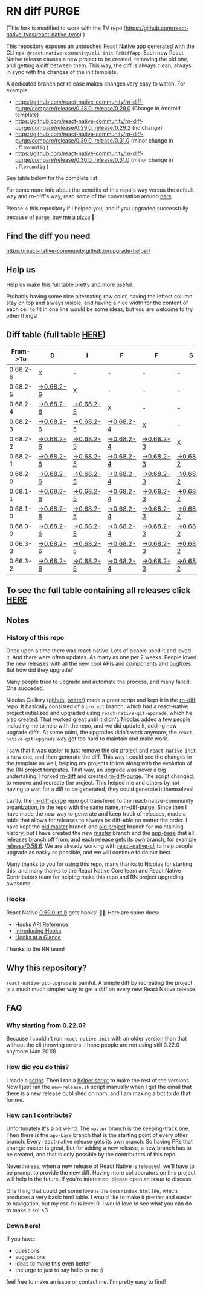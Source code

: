 # RN diff PURGE

(This fork is modified to work with the TV repo (https://github.com/react-native-tvos/react-native-tvos) )

This repository exposes an untouched React Native app generated with the CLI
`npx @react-native-community/cli init RnDiffApp`. Each new React Native release causes a new project to be created, removing the old one, and getting a diff between them. This way, the diff is always clean, always in sync with the changes of the init template.

A dedicated branch per release makes changes very easy
to watch. For example:

* https://github.com/react-native-community/rn-diff-purge/compare/release/0.28.0..release/0.29.0
(Change in Android template)
* https://github.com/react-native-community/rn-diff-purge/compare/release/0.29.0..release/0.29.2
(no change)
* https://github.com/react-native-community/rn-diff-purge/compare/release/0.30.0..release/0.31.0
(minor change in `.flowconfig` )
* https://github.com/react-native-community/rn-diff-purge/compare/release/0.30.0..release/0.31.0
(minor change in `.flowconfig` )

See table below for the complete list.

For some more info about the benefits of this repo's way versus the default way and rn-diff's way, read some of the conversation around [here](https://github.com/react-native-community/discussions-and-proposals/issues/68#issuecomment-452227478).

Please :star: this repository if I helped you, and if you upgraded successfully because of `purge`, [buy me a pizza](https://www.buymeacoffee.com/pvinis) :pizza:

## Find the diff you need
https://react-native-community.github.io/upgrade-helper/

## Help us
Help us make [this](https://react-native-community.github.io/rn-diff-purge) full table pretty and more useful.

Probably having some nice alternating row color, having the leftest column stay on top and always visible, and having a nice width for the content of each cell to fit in one line would be some ideas, but you are welcome to try other things!

## Diff table (full table [HERE](https://react-native-community.github.io/rn-diff-purge/))

| From->To | D                                                                                                              | I                                                                                                              | F                                                                                                              | F                                                                                                              | S                                                                                                              |                                                                                                                | =                                                                                                              | =                                                                                                              |                                                                                                                | F                                                                                                              | U                                                                                                              | N   |
| -------- | -------------------------------------------------------------------------------------------------------------- | -------------------------------------------------------------------------------------------------------------- | -------------------------------------------------------------------------------------------------------------- | -------------------------------------------------------------------------------------------------------------- | -------------------------------------------------------------------------------------------------------------- | -------------------------------------------------------------------------------------------------------------- | -------------------------------------------------------------------------------------------------------------- | -------------------------------------------------------------------------------------------------------------- | -------------------------------------------------------------------------------------------------------------- | -------------------------------------------------------------------------------------------------------------- | -------------------------------------------------------------------------------------------------------------- | --- |
| 0.68.2-6 | X                                                                                                              | -                                                                                                              | -                                                                                                              | -                                                                                                              | -                                                                                                              | -                                                                                                              | -                                                                                                              | -                                                                                                              | -                                                                                                              | -                                                                                                              | -                                                                                                              | -   |
| 0.68.2-5 | [->0.68.2-6](https://github.com/react-native-tvos/rn-diff-purge-tv/compare/release/0.68.2-5..release/0.68.2-6) | X                                                                                                              | -                                                                                                              | -                                                                                                              | -                                                                                                              | -                                                                                                              | -                                                                                                              | -                                                                                                              | -                                                                                                              | -                                                                                                              | -                                                                                                              | -   |
| 0.68.2-4 | [->0.68.2-6](https://github.com/react-native-tvos/rn-diff-purge-tv/compare/release/0.68.2-4..release/0.68.2-6) | [->0.68.2-5](https://github.com/react-native-tvos/rn-diff-purge-tv/compare/release/0.68.2-4..release/0.68.2-5) | X                                                                                                              | -                                                                                                              | -                                                                                                              | -                                                                                                              | -                                                                                                              | -                                                                                                              | -                                                                                                              | -                                                                                                              | -                                                                                                              | -   |
| 0.68.2-3 | [->0.68.2-6](https://github.com/react-native-tvos/rn-diff-purge-tv/compare/release/0.68.2-3..release/0.68.2-6) | [->0.68.2-5](https://github.com/react-native-tvos/rn-diff-purge-tv/compare/release/0.68.2-3..release/0.68.2-5) | [->0.68.2-4](https://github.com/react-native-tvos/rn-diff-purge-tv/compare/release/0.68.2-3..release/0.68.2-4) | X                                                                                                              | -                                                                                                              | -                                                                                                              | -                                                                                                              | -                                                                                                              | -                                                                                                              | -                                                                                                              | -                                                                                                              | -   |
| 0.68.2-2 | [->0.68.2-6](https://github.com/react-native-tvos/rn-diff-purge-tv/compare/release/0.68.2-2..release/0.68.2-6) | [->0.68.2-5](https://github.com/react-native-tvos/rn-diff-purge-tv/compare/release/0.68.2-2..release/0.68.2-5) | [->0.68.2-4](https://github.com/react-native-tvos/rn-diff-purge-tv/compare/release/0.68.2-2..release/0.68.2-4) | [->0.68.2-3](https://github.com/react-native-tvos/rn-diff-purge-tv/compare/release/0.68.2-2..release/0.68.2-3) | X                                                                                                              | -                                                                                                              | -                                                                                                              | -                                                                                                              | -                                                                                                              | -                                                                                                              | -                                                                                                              | -   |
| 0.68.2-1 | [->0.68.2-6](https://github.com/react-native-tvos/rn-diff-purge-tv/compare/release/0.68.2-1..release/0.68.2-6) | [->0.68.2-5](https://github.com/react-native-tvos/rn-diff-purge-tv/compare/release/0.68.2-1..release/0.68.2-5) | [->0.68.2-4](https://github.com/react-native-tvos/rn-diff-purge-tv/compare/release/0.68.2-1..release/0.68.2-4) | [->0.68.2-3](https://github.com/react-native-tvos/rn-diff-purge-tv/compare/release/0.68.2-1..release/0.68.2-3) | [->0.68.2-2](https://github.com/react-native-tvos/rn-diff-purge-tv/compare/release/0.68.2-1..release/0.68.2-2) | X                                                                                                              | -                                                                                                              | -                                                                                                              | -                                                                                                              | -                                                                                                              | -                                                                                                              | -   |
| 0.68.2-0 | [->0.68.2-6](https://github.com/react-native-tvos/rn-diff-purge-tv/compare/release/0.68.2-0..release/0.68.2-6) | [->0.68.2-5](https://github.com/react-native-tvos/rn-diff-purge-tv/compare/release/0.68.2-0..release/0.68.2-5) | [->0.68.2-4](https://github.com/react-native-tvos/rn-diff-purge-tv/compare/release/0.68.2-0..release/0.68.2-4) | [->0.68.2-3](https://github.com/react-native-tvos/rn-diff-purge-tv/compare/release/0.68.2-0..release/0.68.2-3) | [->0.68.2-2](https://github.com/react-native-tvos/rn-diff-purge-tv/compare/release/0.68.2-0..release/0.68.2-2) | [->0.68.2-1](https://github.com/react-native-tvos/rn-diff-purge-tv/compare/release/0.68.2-0..release/0.68.2-1) | X                                                                                                              | -                                                                                                              | -                                                                                                              | -                                                                                                              | -                                                                                                              | -   |
| 0.68.1-1 | [->0.68.2-6](https://github.com/react-native-tvos/rn-diff-purge-tv/compare/release/0.68.1-1..release/0.68.2-6) | [->0.68.2-5](https://github.com/react-native-tvos/rn-diff-purge-tv/compare/release/0.68.1-1..release/0.68.2-5) | [->0.68.2-4](https://github.com/react-native-tvos/rn-diff-purge-tv/compare/release/0.68.1-1..release/0.68.2-4) | [->0.68.2-3](https://github.com/react-native-tvos/rn-diff-purge-tv/compare/release/0.68.1-1..release/0.68.2-3) | [->0.68.2-2](https://github.com/react-native-tvos/rn-diff-purge-tv/compare/release/0.68.1-1..release/0.68.2-2) | [->0.68.2-1](https://github.com/react-native-tvos/rn-diff-purge-tv/compare/release/0.68.1-1..release/0.68.2-1) | [->0.68.2-0](https://github.com/react-native-tvos/rn-diff-purge-tv/compare/release/0.68.1-1..release/0.68.2-0) | X                                                                                                              | -                                                                                                              | -                                                                                                              | -                                                                                                              | -   |
| 0.68.1-0 | [->0.68.2-6](https://github.com/react-native-tvos/rn-diff-purge-tv/compare/release/0.68.1-0..release/0.68.2-6) | [->0.68.2-5](https://github.com/react-native-tvos/rn-diff-purge-tv/compare/release/0.68.1-0..release/0.68.2-5) | [->0.68.2-4](https://github.com/react-native-tvos/rn-diff-purge-tv/compare/release/0.68.1-0..release/0.68.2-4) | [->0.68.2-3](https://github.com/react-native-tvos/rn-diff-purge-tv/compare/release/0.68.1-0..release/0.68.2-3) | [->0.68.2-2](https://github.com/react-native-tvos/rn-diff-purge-tv/compare/release/0.68.1-0..release/0.68.2-2) | [->0.68.2-1](https://github.com/react-native-tvos/rn-diff-purge-tv/compare/release/0.68.1-0..release/0.68.2-1) | [->0.68.2-0](https://github.com/react-native-tvos/rn-diff-purge-tv/compare/release/0.68.1-0..release/0.68.2-0) | [->0.68.1-1](https://github.com/react-native-tvos/rn-diff-purge-tv/compare/release/0.68.1-0..release/0.68.1-1) | X                                                                                                              | -                                                                                                              | -                                                                                                              | -   |
| 0.68.0-0 | [->0.68.2-6](https://github.com/react-native-tvos/rn-diff-purge-tv/compare/release/0.68.0-0..release/0.68.2-6) | [->0.68.2-5](https://github.com/react-native-tvos/rn-diff-purge-tv/compare/release/0.68.0-0..release/0.68.2-5) | [->0.68.2-4](https://github.com/react-native-tvos/rn-diff-purge-tv/compare/release/0.68.0-0..release/0.68.2-4) | [->0.68.2-3](https://github.com/react-native-tvos/rn-diff-purge-tv/compare/release/0.68.0-0..release/0.68.2-3) | [->0.68.2-2](https://github.com/react-native-tvos/rn-diff-purge-tv/compare/release/0.68.0-0..release/0.68.2-2) | [->0.68.2-1](https://github.com/react-native-tvos/rn-diff-purge-tv/compare/release/0.68.0-0..release/0.68.2-1) | [->0.68.2-0](https://github.com/react-native-tvos/rn-diff-purge-tv/compare/release/0.68.0-0..release/0.68.2-0) | [->0.68.1-1](https://github.com/react-native-tvos/rn-diff-purge-tv/compare/release/0.68.0-0..release/0.68.1-1) | [->0.68.1-0](https://github.com/react-native-tvos/rn-diff-purge-tv/compare/release/0.68.0-0..release/0.68.1-0) | X                                                                                                              | -                                                                                                              | -   |
| 0.66.3-3 | [->0.68.2-6](https://github.com/react-native-tvos/rn-diff-purge-tv/compare/release/0.66.3-3..release/0.68.2-6) | [->0.68.2-5](https://github.com/react-native-tvos/rn-diff-purge-tv/compare/release/0.66.3-3..release/0.68.2-5) | [->0.68.2-4](https://github.com/react-native-tvos/rn-diff-purge-tv/compare/release/0.66.3-3..release/0.68.2-4) | [->0.68.2-3](https://github.com/react-native-tvos/rn-diff-purge-tv/compare/release/0.66.3-3..release/0.68.2-3) | [->0.68.2-2](https://github.com/react-native-tvos/rn-diff-purge-tv/compare/release/0.66.3-3..release/0.68.2-2) | [->0.68.2-1](https://github.com/react-native-tvos/rn-diff-purge-tv/compare/release/0.66.3-3..release/0.68.2-1) | [->0.68.2-0](https://github.com/react-native-tvos/rn-diff-purge-tv/compare/release/0.66.3-3..release/0.68.2-0) | [->0.68.1-1](https://github.com/react-native-tvos/rn-diff-purge-tv/compare/release/0.66.3-3..release/0.68.1-1) | [->0.68.1-0](https://github.com/react-native-tvos/rn-diff-purge-tv/compare/release/0.66.3-3..release/0.68.1-0) | [->0.68.0-0](https://github.com/react-native-tvos/rn-diff-purge-tv/compare/release/0.66.3-3..release/0.68.0-0) | X                                                                                                              | -   |
| 0.66.3-2 | [->0.68.2-6](https://github.com/react-native-tvos/rn-diff-purge-tv/compare/release/0.66.3-2..release/0.68.2-6) | [->0.68.2-5](https://github.com/react-native-tvos/rn-diff-purge-tv/compare/release/0.66.3-2..release/0.68.2-5) | [->0.68.2-4](https://github.com/react-native-tvos/rn-diff-purge-tv/compare/release/0.66.3-2..release/0.68.2-4) | [->0.68.2-3](https://github.com/react-native-tvos/rn-diff-purge-tv/compare/release/0.66.3-2..release/0.68.2-3) | [->0.68.2-2](https://github.com/react-native-tvos/rn-diff-purge-tv/compare/release/0.66.3-2..release/0.68.2-2) | [->0.68.2-1](https://github.com/react-native-tvos/rn-diff-purge-tv/compare/release/0.66.3-2..release/0.68.2-1) | [->0.68.2-0](https://github.com/react-native-tvos/rn-diff-purge-tv/compare/release/0.66.3-2..release/0.68.2-0) | [->0.68.1-1](https://github.com/react-native-tvos/rn-diff-purge-tv/compare/release/0.66.3-2..release/0.68.1-1) | [->0.68.1-0](https://github.com/react-native-tvos/rn-diff-purge-tv/compare/release/0.66.3-2..release/0.68.1-0) | [->0.68.0-0](https://github.com/react-native-tvos/rn-diff-purge-tv/compare/release/0.66.3-2..release/0.68.0-0) | [->0.66.3-3](https://github.com/react-native-tvos/rn-diff-purge-tv/compare/release/0.66.3-2..release/0.66.3-3) | X   |

## To see the full table containing all releases click [HERE](https://react-native-community.github.io/rn-diff-purge/)

## Notes

### History of this repo

Once upon a time there was react-native. Lots of people used it and loved it. And there were often updates. As many as one per 2 weeks. People loved the new releases with all the new cool APIs and components and bugfixes. But how did they upgrade?

Many people tried to upgrade and automate the process, and many failed. One succeded.

Nicolas Cuillery ([github](https://github.com/ncuillery), [twitter](https://twitter.com/ncuillery)) made a great script and kept it in the [rn-diff](https://github.com/ncuillery/rn-diff) repo. It basically consisted of a `project` branch, which had a react-native project initialized and upgraded using `react-native-git-upgrade`, which he also created. That worked great until it didn't. Nicolas added a few people including me to help with the repo, and we did update it, adding new upgrade diffs. At some point, the upgrades didn't work anymore, the `react-native-git-upgrade` way got too hard to maintain and make work.

I saw that it was easier to just remove the old project and `react-native init` a new one, and then generate the diff. This way I could see the changes in the template as well, helping my projects follow along with the evolution of the RN project templates. That way, an upgrade was never a big undertaking. I forked [rn-diff](https://github.com/ncuillery/rn-diff) and created [rn-diff-purge](https://github.com/react-native-community/rn-diff-purge). The script changed, to remove and recreate the project. This helped me and others by not having to wait for a diff to be generated, they could generate it themselves!

Lastly, the [rn-diff-purge](https://github.com/react-native-community/rn-diff-purge) repo got transfered to the react-native-community organization, in the repo with the same name, [rn-diff-purge](https://github.com/react-native-community/rn-diff-purge). Since then I have made the new way to generate and keep track of releases, made a table that allows for releases to always be diff-able no matter the order. I have kept the [old master](https://github.com/react-native-community/rn-diff-purge/tree/old/master) branch and [old project](https://github.com/react-native-community/rn-diff-purge/tree/old/project) branch for maintaining history, but I have created the new [master](https://github.com/react-native-community/rn-diff-purge/tree/master) branch and the [app-base](https://github.com/react-native-community/rn-diff-purge/tree/app-base) that all releases branch off from, and each release gets its own branch, for example [release/0.58.6](https://github.com/react-native-community/rn-diff-purge/tree/release/0.58.6). We are already working with [react-native-cli](https://github.com/react-native-community/react-native-cli) to help people upgrade as easily as possible, and we will continue to do our best.

Many thanks to you for using this repo, many thanks to Nicolas for starting this, and many thanks to the React Native Core team and React Native Contributors team for helping make this repo and RN project upgrading awesome.

### Hooks
React Native [0.59.0-rc.0](https://github.com/react-native-community/rn-diff-purge#version-changes) gets hooks! 🎉🥳
Here are some docs:
- [Hooks API Reference](https://reactjs.org/docs/hooks-reference.html)
- [Introducing Hooks](https://reactjs.org/docs/hooks-intro.html)
- [Hooks at a Glance](https://reactjs.org/docs/hooks-overview.html)

Thanks to the RN team!

## Why this repository?
`react-native-git-upgrade` is painful. A simple diff by recreating the project is a much much simpler way to get a diff on every new React Native release.

## FAQ

### Why starting from 0.22.0?

Because I couldn't run `react-native init` with an older version than that without the cli throwing errors. I hope people are not using still 0.22.0 anymore (Jan 2019).

### How did you do this?

I made a [script](https://github.com/react-native-community/rn-diff-purge/blob/master/new-release.sh). Then I ran a [helper script](https://github.com/react-native-community/rn-diff-purge/blob/master/new-release.sh) to make the rest of the versions.
Now I just ran the `new-release.sh` script manually when I get the email that there is a new release published on npm, and I am making a bot to do that for me.

### How can I contribute?

Unfortunately it's a bit weird. The `master` branch is the keeping-track one. Then there is the `app-base` branch that is the starting point of every other branch. Every react-native release gets its own branch. So having PRs that change master is great, but for adding a new release, a new branch has to be created, and that is only possible by the contributors of this repo.

Nevertheless, when a new release of React Native is released, we'll have to be prompt to provide
the new diff. Having more collaborators on this project will help in the future. If you're interested, please open an issue to discuss.

One thing that could get some love is the `docs/index.html` file, which produces a very basic html table. I would like to make it prettier and easier to navigation, but my css-fu is level 0. I would love to see what you can do to make it so! <3

### Down here!

If you have:
- questions
- suggestions
- ideas to make this even better
- the urge to just to say hello to me :)

feel free to make an issue or contact me. I'm pretty easy to find!
